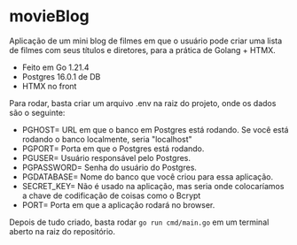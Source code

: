 # movieBlog
Aplicação de um mini blog de filmes em que o usuário pode criar uma lista de filmes com seus títulos e diretores,
para a prática de Golang + HTMX.
- Feito em Go 1.21.4
- Postgres 16.0.1 de DB 
- HTMX no front

Para rodar, basta criar um arquivo .env na raiz do projeto, onde os dados são o seguinte:

- PGHOST= URL em que o banco em Postgres está rodando. Se você está rodando o banco localmente, seria "localhost"
- PGPORT= Porta em que o Postgres está rodando.
- PGUSER= Usuário responsável pelo Postgres.
- PGPASSWORD= Senha do usuário do Postgres.
- PGDATABASE= Nome do banco que você criou para essa aplicação.
- SECRET_KEY= Não é usado na aplicação, mas seria onde colocaríamos a chave de codificação de coisas como o Bcrypt
- PORT= Porta em que a aplicação rodará no browser.

Depois de tudo criado, basta rodar `go run cmd/main.go` em um terminal aberto na raiz do repositório.
